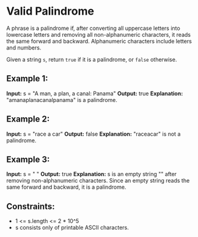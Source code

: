 # Valid Palindrome

A phrase is a palindrome if, after converting all uppercase letters into lowercase letters and removing all non-alphanumeric characters, it reads the same forward and backward. Alphanumeric characters include letters and numbers.

Given a string `s`, return `true` if it is a palindrome, or `false` otherwise.

## Example 1:

**Input:** s = "A man, a plan, a canal: Panama"
**Output:** true
**Explanation:** "amanaplanacanalpanama" is a palindrome.

## Example 2:

**Input:** s = "race a car"
**Output:** false
**Explanation:** "raceacar" is not a palindrome.

## Example 3:

**Input:** s = " "
**Output:** true
**Explanation:** s is an empty string "" after removing non-alphanumeric characters. Since an empty string reads the same forward and backward, it is a palindrome.
 

## Constraints:

- 1 <= s.length <= 2 * 10^5
- s consists only of printable ASCII characters.